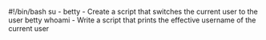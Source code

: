 #!/bin/bash
su  - betty - Create a script that switches the current user to the user betty
whoami - Write a script that prints the effective username of the current user

